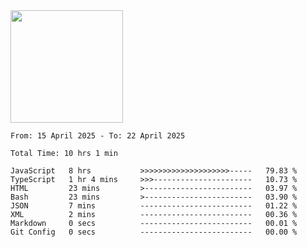 <img height="180em" src="https://github-readme-stats-eight-theta.vercel.app/api?username=bkundev&show_icons=true&theme=radical&include_all_commits=true&count_private=true"/>
<!--START_SECTION:waka-->

```all_time
From: 15 April 2025 - To: 22 April 2025

Total Time: 10 hrs 1 min

JavaScript   8 hrs           >>>>>>>>>>>>>>>>>>>>-----   79.83 %
TypeScript   1 hr 4 mins     >>>----------------------   10.73 %
HTML         23 mins         >------------------------   03.97 %
Bash         23 mins         >------------------------   03.90 %
JSON         7 mins          -------------------------   01.22 %
XML          2 mins          -------------------------   00.36 %
Markdown     0 secs          -------------------------   00.01 %
Git Config   0 secs          -------------------------   00.00 %
```

<!--END_SECTION:waka-->
